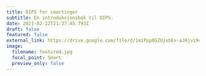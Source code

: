 ```yaml
---
title: DIPS for smartinger
subtitle: En introduksjonsbok til DIPS.
date: 2021-02-22T21:37:45.793Z
draft: false
featured: false
external_link: https://drive.google.com/file/d/1miPpp0GZUjxbEv-aJAjvi945zOlv1kvt/view
image:
  filename: featured.jpg
  focal_point: Smart
  preview_only: false
---
```

